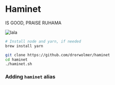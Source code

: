 # Haminet
IS GOOD, PRAISE RUHAMA

![lala](https://i.ibb.co/YhW0QyW/image.png)

```sh
# Install node and yarn, if needed
brew install yarn

git clone https://github.com/drorwolmer/haminet
cd haminet
./haminet.sh

```

### Adding `haminet` alias
